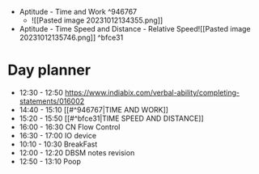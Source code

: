 - Aptitude - Time and Work  ^946767
	- ![[Pasted image 20231012134355.png]]
- Aptitude - Time Speed and Distance - Relative Speed![[Pasted image 20231012135746.png]] ^bfce31
# Day planner

- 12:30 - 12:50 https://www.indiabix.com/verbal-ability/completing-statements/016002
- 14:40 - 15:10 [[#^946767|TIME AND WORK]]
- 15:20 - 15:50 [[#^bfce31|TIME SPEED AND DISTANCE]]
- 16:00 - 16:30 CN Flow Control
- 16:30 - 17:00 IO device
- 10:10 - 10:30 BreakFast
- 12:00 - 12:20 DBSM notes revision
- 12:50 - 13:10 Poop

